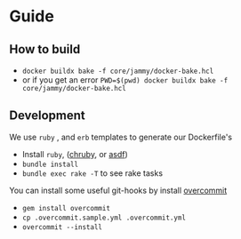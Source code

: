 # Guide

## How to build
- `docker buildx bake -f core/jammy/docker-bake.hcl`
- or if you get an error `PWD=$(pwd) docker buildx bake -f core/jammy/docker-bake.hcl`

## Development
We use `ruby` , and `erb` templates to generate our Dockerfile's
- Install `ruby`, ([chruby](https://github.com/postmodern/chruby), or [asdf](https://github.com/asdf-vm/asdf))
- `bundle install`
- `bundle exec rake -T` to see rake tasks

You can install some useful git-hooks by install [overcommit](https://github.com/sds/overcommit#installation)
- `gem install overcommit`
- `cp .overcommit.sample.yml .overcommit.yml`
- `overcommit --install`
